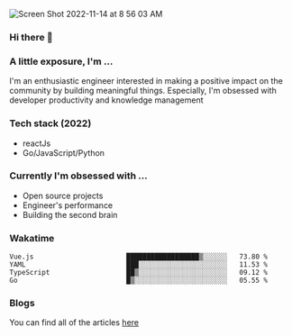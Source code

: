 ![Screen Shot 2022-11-14 at 8 56 03 AM](https://user-images.githubusercontent.com/92326584/201692679-17b02100-22a6-48b3-a1cf-b488cae8b108.png)

### Hi there 👋
### A little exposure, I'm ...
I'm an enthusiastic engineer interested in making a positive impact on the community by building meaningful things. 
Especially, I'm obsessed with developer productivity and knowledge management

### Tech stack (2022)
- reactJs
- Go/JavaScript/Python

### Currently I'm obsessed with ... 
- Open source projects
- Engineer's performance
- Building the second brain 

<!-- ### Github Stats -->
<!-- [![Anurag's GitHub stats](https://github-readme-stats.vercel.app/api?username=bitethecode&count_private=true&showing_icons=true)](https://github.com/anuraghazra/github-readme-stats) -->

### Wakatime
<!--START_SECTION:waka-->

```text
Vue.js                       ██████████████████▒░░░░░░   73.80 %
YAML                         ███░░░░░░░░░░░░░░░░░░░░░░   11.53 %
TypeScript                   ██▒░░░░░░░░░░░░░░░░░░░░░░   09.12 %
Go                           █▒░░░░░░░░░░░░░░░░░░░░░░░   05.55 %
```

<!--END_SECTION:waka-->

### Blogs
You can find all of the articles [here](https://bitethecode.netlify.app)

